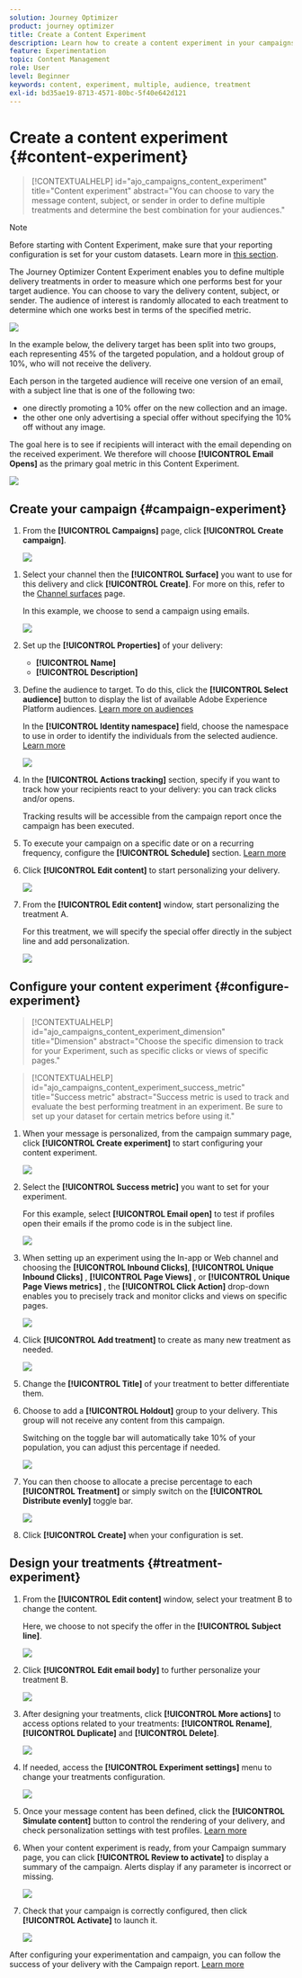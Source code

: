 ```yaml
---
solution: Journey Optimizer
product: journey optimizer
title: Create a Content Experiment
description: Learn how to create a content experiment in your campaigns
feature: Experimentation
topic: Content Management
role: User
level: Beginner
keywords: content, experiment, multiple, audience, treatment
exl-id: bd35ae19-8713-4571-80bc-5f40e642d121
---
```

# Create a content experiment {#content-experiment}

>[!CONTEXTUALHELP]
>id="ajo_campaigns_content_experiment"
>title="Content experiment"
>abstract="You can choose to vary the message content, subject, or sender in order to define multiple treatments and determine the best combination for your audiences."

>[!NOTE]
>
>Before starting with Content Experiment, make sure that your reporting configuration is set for your custom datasets. Learn more in [this section](reporting-configuration.md).

The Journey Optimizer Content Experiment enables you to define multiple delivery treatments in order to measure which one performs best for your target audience. You can choose to vary the delivery content, subject, or sender. The audience of interest is randomly allocated to each treatment to determine which one works best in terms of the specified metric.

![](../rn/assets/do-not-localize/experiment.gif)


In the example below, the delivery target has been split into two groups, each representing 45% of the targeted population, and a holdout group of 10%, who will not receive the delivery.

Each person in the targeted audience will receive one version of an email, with a subject line that is one of the following two:

* one directly promoting a 10% offer on the new collection and an image.
* the other one only advertising a special offer without specifying the 10% off without any image. 

The goal here is to see if recipients will interact with the email depending on the received experiment. We therefore will choose **[!UICONTROL Email Opens]** as the primary goal metric in this Content Experiment.

![](assets/content_experiment.png)

## Create your campaign {#campaign-experiment}

1. From the **[!UICONTROL Campaigns]** page, click **[!UICONTROL Create campaign]**.

    ![](assets/content_experiment_1.png)

<!--
1. In the **[!UICONTROL Properties]** section, choose your **[!UICONTROL Campaign type]**:

    * **[!UICONTROL Scheduled]**: designed to send marketing messages and can be executed immediately or at a specified date.

    * **[!UICONTROL API-Triggered]**: designed to send transactional messages, such as password reset notifications or cart abandonment reminders. 
    
        To execute an API-triggered campaign, you will need to make an API call. [Learn more](api-triggered-campaigns.md)
-->
1. Select your channel then the **[!UICONTROL Surface]** you want to use for this delivery and click **[!UICONTROL Create]**. For more on this, refer to the [Channel surfaces](../configuration/channel-surfaces.md) page.

    In this example, we choose to send a campaign using emails.

    ![](assets/content_experiment_2.png)

1. Set up the **[!UICONTROL Properties]** of your delivery:
    * **[!UICONTROL Name]**
    * **[!UICONTROL Description]**

1. Define the audience to target. To do this, click the **[!UICONTROL Select audience]** button to display the list of available Adobe Experience Platform audiences. [Learn more on audiences](../audience/about-audiences.md)

    In the **[!UICONTROL Identity namespace]** field, choose the namespace to use in order to identify the individuals from the selected audience. [Learn more](get-started-experiment.md#content-experiment-work)

    ![](assets/content_experiment_16.png)

1. In the **[!UICONTROL Actions tracking]** section, specify if you want to track how your recipients react to your delivery: you can track clicks and/or opens.
        
    Tracking results will be accessible from the campaign report once the campaign has been executed.

1. To execute your campaign on a specific date or on a recurring frequency, configure the **[!UICONTROL Schedule]** section. [Learn more](create-campaign.md)

1. Click **[!UICONTROL Edit content]** to start personalizing your delivery.

    ![](assets/content_experiment_17.png)

1. From the **[!UICONTROL Edit content]** window, start personalizing the treatment A.

    For this treatment, we will specify the special offer directly in the subject line and add personalization.

    ![](assets/content_experiment_5.png)

## Configure your content experiment {#configure-experiment}

>[!CONTEXTUALHELP]
>id="ajo_campaigns_content_experiment_dimension"
>title="Dimension"
>abstract="Choose the specific dimension to track for your Experiment, such as specific clicks or views of specific pages."

>[!CONTEXTUALHELP]
>id="ajo_campaigns_content_experiment_success_metric"
>title="Success metric"
>abstract="Success metric is used to track and evaluate the best performing treatment in an experiment. Be sure to set up your dataset for certain metrics before using it."

1. When your message is personalized, from the campaign summary page, click **[!UICONTROL Create experiment]** to start configuring your content experiment.

    ![](assets/content_experiment_3.png)

1. Select the **[!UICONTROL Success metric]** you want to set for your experiment.

    For this example, select **[!UICONTROL Email open]** to test if profiles open their emails if the promo code is in the subject line.

    ![](assets/content_experiment_11.png)

1. When setting up an experiment using the In-app or Web channel and choosing the **[!UICONTROL Inbound Clicks]**, **[!UICONTROL Unique Inbound Clicks]** , **[!UICONTROL Page Views]** , or **[!UICONTROL Unique Page Views metrics]** , the **[!UICONTROL Click Action]**  drop-down enables you to precisely track and monitor clicks and views on specific pages.

    ![](assets/content_experiment_20.png)

1. Click **[!UICONTROL Add treatment]** to create as many new treatment as needed.

    ![](assets/content_experiment_8.png)

1. Change the **[!UICONTROL Title]** of your treatment to better differentiate them.

1. Choose to add a **[!UICONTROL Holdout]** group to your delivery. This group will not receive any content from this campaign. 

    Switching on the toggle bar will automatically take 10% of your population, you can adjust this percentage if needed.

    ![](assets/content_experiment_12.png)

1. You can then choose to allocate a precise percentage to each **[!UICONTROL Treatment]** or simply switch on the **[!UICONTROL Distribute evenly]** toggle bar.

    ![](assets/content_experiment_13.png)

1. Click **[!UICONTROL Create]** when your configuration is set.

## Design your treatments {#treatment-experiment}

1. From the **[!UICONTROL Edit content]** window, select your treatment B to change the content.

    Here, we choose to not specify the offer in the **[!UICONTROL Subject line]**.

    ![](assets/content_experiment_18.png)

1. Click **[!UICONTROL Edit email body]** to further personalize your treatment B.

    ![](assets/content_experiment_9.png)

1. After designing your treatments, click **[!UICONTROL More actions]** to access options related to your treatments: **[!UICONTROL Rename]**, **[!UICONTROL Duplicate]** and **[!UICONTROL Delete]**.

    ![](assets/content_experiment_7.png)

1. If needed, access the **[!UICONTROL Experiment settings]** menu to change your treatments configuration.

    ![](assets/content_experiment_19.png)

1. Once your message content has been defined, click the **[!UICONTROL Simulate content]** button to control the rendering of your delivery, and check personalization settings with test profiles. [Learn more](../email/preview.md)

1. When your content experiment is ready, from your Campaign summary page, you can click **[!UICONTROL Review to activate]** to display a summary of the campaign. Alerts display if any parameter is incorrect or missing.

    ![](assets/content_experiment_15.png)

1. Check that your campaign is correctly configured, then click **[!UICONTROL Activate]** to launch it.

    ![](assets/content_experiment_14.png)

After configuring your experimentation and campaign, you can follow the success of your delivery with the Campaign report. [Learn more](../reports/campaign-global-report.md#experimentation-report)
